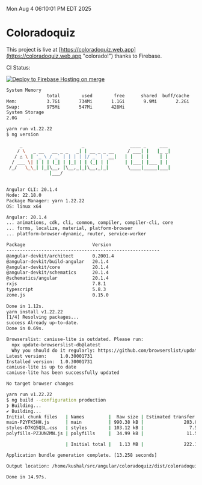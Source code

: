 Mon Aug  4 06:10:01 PM EDT 2025

# Coloradoquiz


This project is live at [https://coloradoquiz.web.app](https://coloradoquiz.web.app "colorado!") thanks to Firebase.

CI Status: 

[![Deploy to Firebase Hosting on merge](https://github.com/teamkushal/coloradoquiz/actions/workflows/firebase-hosting-merge.yml/badge.svg)](https://github.com/teamkushal/coloradoquiz/actions/workflows/firebase-hosting-merge.yml)

```bash
System Memory
               total        used        free      shared  buff/cache   available
Mem:           3.7Gi       734Mi       1.1Gi       9.9Mi       2.2Gi       3.0Gi
Swap:          975Mi       547Mi       428Mi
System Storage
2.0G	.
```
```bash
yarn run v1.22.22
$ ng version

     _                      _                 ____ _     ___
    / \   _ __   __ _ _   _| | __ _ _ __     / ___| |   |_ _|
   / △ \ | '_ \ / _` | | | | |/ _` | '__|   | |   | |    | |
  / ___ \| | | | (_| | |_| | | (_| | |      | |___| |___ | |
 /_/   \_\_| |_|\__, |\__,_|_|\__,_|_|       \____|_____|___|
                |___/
    

Angular CLI: 20.1.4
Node: 22.18.0
Package Manager: yarn 1.22.22
OS: linux x64

Angular: 20.1.4
... animations, cdk, cli, common, compiler, compiler-cli, core
... forms, localize, material, platform-browser
... platform-browser-dynamic, router, service-worker

Package                         Version
---------------------------------------------------------
@angular-devkit/architect       0.2001.4
@angular-devkit/build-angular   20.1.4
@angular-devkit/core            20.1.4
@angular-devkit/schematics      20.1.4
@schematics/angular             20.1.4
rxjs                            7.8.1
typescript                      5.8.3
zone.js                         0.15.0
    
Done in 1.12s.
yarn install v1.22.22
[1/4] Resolving packages...
success Already up-to-date.
Done in 0.69s.
```
```bash
Browserslist: caniuse-lite is outdated. Please run:
  npx update-browserslist-db@latest
  Why you should do it regularly: https://github.com/browserslist/update-db#readme
Latest version:     1.0.30001731
Installed version:  1.0.30001731
caniuse-lite is up to date
caniuse-lite has been successfully updated

No target browser changes
```
```bash
yarn run v1.22.22
$ ng build --configuration production
❯ Building...
✔ Building...
Initial chunk files   | Names         |  Raw size | Estimated transfer size
main-P2YFK5HH.js      | main          | 990.38 kB |               203.04 kB
styles-D7KQ5Q3L.css   | styles        | 103.12 kB |                 7.58 kB
polyfills-PZJUNZMN.js | polyfills     |  34.99 kB |                11.55 kB

                      | Initial total |   1.13 MB |               222.17 kB

Application bundle generation complete. [13.258 seconds]

Output location: /home/kushal/src/angular/coloradoquiz/dist/coloradoquiz

Done in 14.97s.
```
